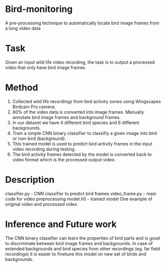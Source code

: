 # Bird-monitoring
A pre-processing technique to automatically locate bird image frames from a long video data

# Task

Given an input wild life video recording, the task is to output a processed video that only have bird image frames

# Method

1. Collected wild life recordings from bird activity zones using Wingscapes Birdcam Pro camera.
2. 60% of the video data is converted into image frames. Manually annotate bird image frames and background frames.
3. In our dataset we have 4 different bird species and 6 different backgrounds.
4. Train a simple CNN binary classifier to classifiy a given image into bird or non-bird (background).
5. This trained model is used to predict bird activity frames in the input video recording during testing.
6. The bird activity frames detected by the model is converted back to video format which is the processed output video.

# Description

classifier.py - CNN classifier to predict bird frames
video_frame.py - main code for video preprocessing
model.h5 - trained model
One example of original video and processed video 

# Inference and Future work

The CNN binary classifier can learn the properties of bird parts and is good to discriminate between bird image frames and backgrounds. In case of extended backgrounds and bird species from other recordings (eg. far field recordings) it is easier to finetune this model on new set of birds and backgrounds.
